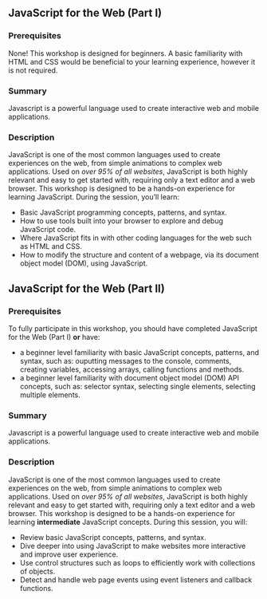## JavaScript for the Web (Part I)

### Prerequisites

None! This workshop is designed for beginners. A basic familiarity with HTML and CSS would be beneficial to your learning experience, however it is not required.

### Summary

Javascript is a powerful language used to create interactive web and mobile applications.

### Description

JavaScript is one of the most common languages used to create experiences on the web, from simple animations to complex web applications. Used on _over 95% of all websites_, JavaScript is both highly relevant and easy to get started with, requiring only a text editor and a web browser.
This workshop is designed to be a hands-on experience for learning JavaScript. During the session, you’ll learn:
* Basic JavaScript programming concepts, patterns, and syntax.
* How to use tools built into your browser to explore and debug JavaScript code.
* Where JavaScript fits in with other coding languages for the web such as HTML and CSS.
* How to modify the structure and content of a webpage, via its document object model (DOM), using JavaScript.

## JavaScript for the Web (Part II)

### Prerequisites
To fully participate in this workshop, you should have completed JavaScript for the Web (Part I) __or__ have:
* a beginner level familiarity with basic JavaScript concepts, patterns, and syntax, such as: ouputting messages to the console, comments, creating variables, accessing arrays, calling functions and methods.
* a beginner level familiarity with document object model (DOM) API concepts, such as: selector syntax, selecting single elements, selecting multiple elements.

### Summary

Javascript is a powerful language used to create interactive web and mobile applications.

### Description

JavaScript is one of the most common languages used to create experiences on the web, from simple animations to complex web applications. Used on _over 95% of all websites_, JavaScript is both highly relevant and easy to get started with, requiring only a text editor and a web browser.
This workshop is designed to be a hands-on experience for learning __intermediate__ JavaScript concepts. During this session, you will:
* Review basic JavaScript concepts, patterns, and syntax.
* Dive deeper into using JavaScript to make websites more interactive and improve user experience.
* Use control structures such as loops to efficiently work with collections of objects. 
* Detect and handle web page events using event listeners and callback functions.
